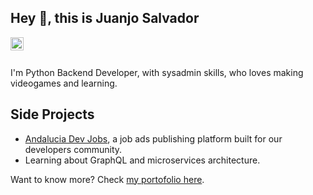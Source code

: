 ## Hey 👋, this is Juanjo Salvador

<a href="https://twitter.com/linuxneitor">
  <img align="left" alt="Juanjo Salvador twitter" width="21px" src="https://raw.githubusercontent.com/anuraghazra/anuraghazra/master/assets/twitter.svg" />
</a>
<br><br>

I'm Python Backend Developer, with sysadmin skills, who loves making videogames and learning.

## Side Projects
* [Andalucia Dev Jobs](https://github.com/JuanjoSalvador/ad-jobs), a job ads publishing platform built for our developers community.
* Learning about GraphQL and microservices architecture.

Want to know more? Check [my portofolio here](https://jsalvador.me/).
